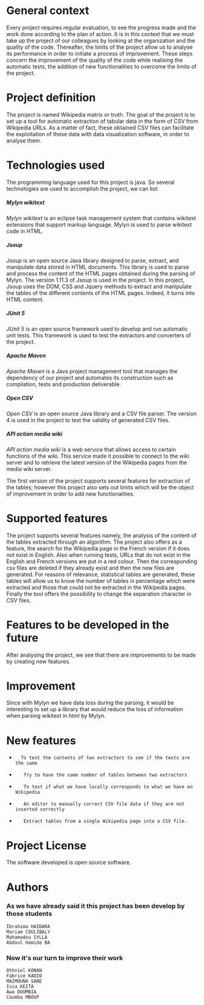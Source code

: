 # General context

Every project requires regular evaluation, to see the progress made and the work done 
according to the plan of action. It is in this context that we must take up the project of our 
colleagues by looking at the organization and the quality of the code. Thereafter, the limits of 
the project allow us to analyse its performance in order to initiate a process of improvement. 
These steps concern the improvement of the quality of the code while realising the automatic 
tests, the addition of new functionalities to overcome the limits of the project.

# Project definition

The project is named Wikipedia matrix or truth. The goal of the project is to set up a tool for 
automatic extraction of tabular data in the form of CSV from Wikipedia URLs. As a matter of 
fact, these obtained CSV files can facilitate the exploitation of these data with data 
visualization software, in order to analyse them.

# Technologies used

The programming language used for this project is java. So several technologies are used to
accomplish the project, we can list:

##### Mylyn wikitext
  *Mylyn wikitext* is an eclipse task management system that contains wikitext extensions that 
support markup language. Mylyn is used to parse wikitext code in HTML.

##### Jsoup
 *Jsoup* is an open source Java library designed to parse, extract, and manipulate data stored in 
HTML documents. This library is used to parse and process the content of the HTML pages 
obtained during the parsing of Mylyn. The version 1.11.3 of Jsoup is used in the project. In 
this project, Jsoup uses the DOM, CSS and Jquery methods to extract and manipulate the
tables of the different contents of the HTML pages. Indeed, it turns into HTML content.

##### JUnit 5 
*JUnit 5* is an open source framework used to develop and run automatic unit tests. This 
framework is used to test the extractors and converters of the project.

##### Apache Maven
 *Apache Maven* is a Java project management tool that manages the dependency of our project 
and automates its construction such as compilation, tests and production deliverable.

##### Open CSV
*Open CSV* is an open source Java library and a CSV file parser. The version 4 is used in the 
project to test the validity of generated CSV files.

##### API action media wiki
*API action media wiki* is a web service that allows access to certain functions of the wiki. 
This service made it possible to connect to the wiki server and to retrieve the latest version of the Wikipedia pages from the media wiki server.

The first version of the project supports several features for extraction of the tables; however 
this project also sets out limits which will be the object of improvement in order to add new 
functionalities.

# Supported features

The project supports several features namely, the analysis of the content of the tables 
extracted through an algorithm. The project also offers as a feature, the search for the 
Wikipedia page in the French version if it does not exist in English. Also when running tests, 
URLs that do not exist in the English and French versions are put in a red colour. Then the 
corresponding csv files are deleted if they already exist and then the new files are generated. 
For reasons of relevance, statistical tables are generated, these tables will allow us to know
the number of tables in percentage which were extracted and those that could not be extracted 
in the Wikipedia pages. Finally the tool offers the possibility to change the separation 
character in CSV files.

# Features to be developed in the future

After analysing the project, we see that there are improvements to be made by creating new 
features.

# Improvement

Since with Mylyn we have data loss during the parsing, it would be interesting to set up a 
library that would reduce the loss of information when parsing wikitext in html by Mylyn.

# New features
*       To test the contents of two extractors to see if the texts are the same

*        Try to have the same number of tables between two extractors

*        To test if what we have locally corresponds to what we have on Wikipedia

*        An editor to manually correct CSV file data if they are not inserted correctly

*        Extract tables from a single Wikipedia page into a CSV file.


# Project License

The software developed is open source software.

# Authors

 ### As we have already said it this project has been develop by those students
	Ibrahima HAIDARA
	Mariam COULIBALY
	Mahamadou SYLLA
	Abdoul Hamide BA
 ### Now it's our turn to improve their work
    Othniel KONAN
    Fabrice KADIO
    MAIMOUNA SANE
    Issa KEITA
    Awa DOUMBIA
    Coumba MBOUP
